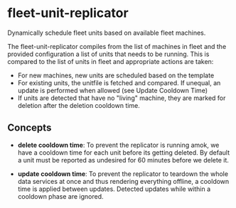 # fleet-unit-replicator

Dynamically schedule fleet units based on available fleet machines.

The fleet-unit-replicator compiles from the list of machines in fleet and the provided configuration a list of units that needs to be running. This is compared to the list of units in fleet and appropriate actions are taken:

* For new machines, new units are scheduled based on the template
* For existing units, the unitfile is fetched and compared. If unequal, an update is performed when allowed (see Update Cooldown Time)
* If units are detected that have no "living" machine, they are marked for deletion after the deletion cooldown time.


## Concepts

 * __delete cooldown time__: To prevent the replicator is running amok, we have a cooldown time for each unit before its getting deleted. By default a unit must be reported as undesired for 60 minutes before we delete it.

 * __update cooldown time__: To prevent the replicator to teardown the whole data services at once and thus rendering everything offline, a cooldown time is applied between updates. Detected updates while within a cooldown phase are ignored.

